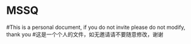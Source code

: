 # MSSQ
#This is a personal document, if you do not invite please do not modify, thank you
#这是一个个人的文件，如无邀请请不要随意修改，谢谢
